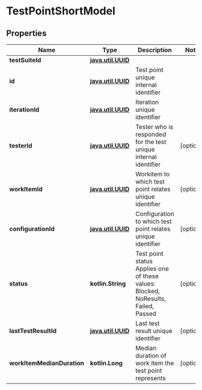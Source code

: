 
# TestPointShortModel

## Properties
| Name | Type | Description | Notes |
| ------------ | ------------- | ------------- | ------------- |
| **testSuiteId** | [**java.util.UUID**](java.util.UUID.md) |  |  |
| **id** | [**java.util.UUID**](java.util.UUID.md) | Test point unique internal identifier |  |
| **iterationId** | [**java.util.UUID**](java.util.UUID.md) | Iteration unique identifier |  |
| **testerId** | [**java.util.UUID**](java.util.UUID.md) | Tester who is responded for the test unique internal identifier |  [optional] |
| **workItemId** | [**java.util.UUID**](java.util.UUID.md) | Workitem to which test point relates unique identifier |  [optional] |
| **configurationId** | [**java.util.UUID**](java.util.UUID.md) | Configuration to which test point relates unique identifier |  [optional] |
| **status** | **kotlin.String** | Test point status  Applies one of these values: Blocked, NoResults, Failed, Passed |  [optional] |
| **lastTestResultId** | [**java.util.UUID**](java.util.UUID.md) | Last test result unique identifier |  [optional] |
| **workItemMedianDuration** | **kotlin.Long** | Median duration of work item the test point represents |  [optional] |



